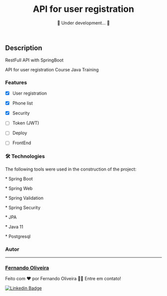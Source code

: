 
<h1 align="center">
     API for user registration 
</h1>

<p align="center"> 🚧  Under development...  🚧</p> <br>

## Description
<p>RestFull API with SpringBoot</p>
<p> API for user registration Course Java Training </p>



### Features

- [x] User registration
- [x] Phone list
- [x] Security
- [ ] Token (JWT)
- [ ] Deploy
- [ ] FrontEnd


### 🛠 Technologies

The following tools were used in the construction of the project:

<p>* Spring Boot</p>
<p>* Spring Web</p>
<p>* Spring Validation </p>
<p>* Spring Security </p>
<p>* JPA </p>
<p>* Java 11</p>
<p>* Postgresql</p>



### Autor
---

<h3> <a href="https://www.linkedin.com/in/fernando-oliveira-074298113/" title="lfcode"> Fernando Oliveira </a></h3>


Feito com ❤️ por Fernando Oliveira 👋🏽 Entre em contato!

[![Linkedin Badge](https://img.shields.io/badge/-Fernando-blue?style=flat-square&logo=Linkedin&logoColor=white&link=https://www.linkedin.com/in/fernando-oliveira-074298113/)](https://www.linkedin.com/in/fernando-oliveira-074298113/) 



